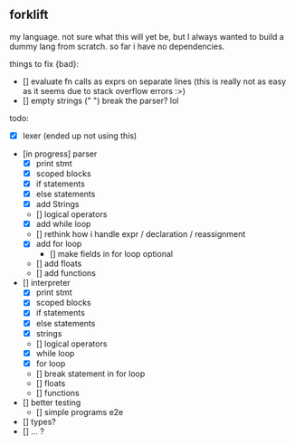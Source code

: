## forklift

my language. not sure what this will yet be, but I always wanted to build a dummy lang from scratch. so far i have no dependencies. 

things to fix {bad}: 
- [] evaluate fn calls as exprs on separate lines (this is really not as easy as it seems due to stack overflow errors :>)
- [] empty strings (" ") break the parser? lol

todo:
- [x] lexer (ended up not using this)
- [in progress] parser
    - [x] print stmt
    - [x] scoped blocks
    - [x] if statements
    - [x] else statements
    - [x] add Strings
    - [] logical operators
    - [x] add while loop
    - [] rethink how i handle expr / declaration / reassignment
    - [x] add for loop 
        - [] make fields in for loop optional
    - [] add floats
    - [] add functions
- [] interpreter
    - [x] print stmt
    - [x] scoped blocks
    - [x] if statements
    - [x] else statements
    - [x] strings
    - [] logical operators
    - [x] while loop
    - [x] for loop 
    - [] break statement in for loop
    - [] floats
    - [] functions
- [] better testing
    - [] simple programs e2e
- [] types? 
- [] ... ?

